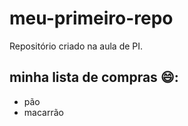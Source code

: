 # meu-primeiro-repo
Repositório criado na aula de PI.

## minha lista de compras 😄:
  
- pão
- macarrão

